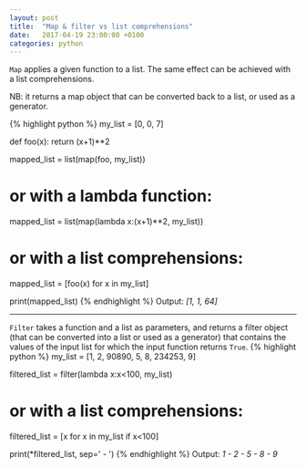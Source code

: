 ```yaml
---
layout: post
title:  "Map & filter vs list comprehensions"
date:   2017-04-19 23:00:00 +0100
categories: python
---
```


`Map` applies a given function to a list. The same effect can be achieved with a list comprehensions. 

NB: it returns a map object that can be converted back to a list, or used as a generator.

{% highlight python %}
my_list = [0, 0, 7]

def foo(x):
    return (x+1)**2

mapped_list = list(map(foo, my_list))

# or with a lambda function:
mapped_list = list(map(lambda x:(x+1)**2, my_list))

# or with a list comprehensions:
mapped_list = [foo(x) for x in my_list]

print(mapped_list)
{% endhighlight %}
Output:
*[1, 1, 64]*

--------------------------------------

`Filter` takes a function and a list as parameters, and returns a filter object (that can be converted into a list or used as a generator) that contains the values of the input list for which the input function returns `True`.
{% highlight python %}
my_list = [1, 2, 90890, 5, 8, 234253, 9]

filtered_list = filter(lambda x:x<100, my_list)

# or with a list comprehensions:
filtered_list = [x for x in my_list if x<100]


print(*filtered_list, sep=' - ')
{% endhighlight %}
Output:
*1 - 2 - 5 - 8 - 9*